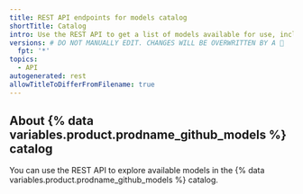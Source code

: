 ```yaml
---
title: REST API endpoints for models catalog
shortTitle: Catalog
intro: Use the REST API to get a list of models available for use, including details like ID, supported input/output modalities, and rate limits.
versions: # DO NOT MANUALLY EDIT. CHANGES WILL BE OVERWRITTEN BY A 🤖
  fpt: '*'
topics:
  - API
autogenerated: rest
allowTitleToDifferFromFilename: true
---
```


## About {% data variables.product.prodname_github_models %} catalog

You can use the REST API to explore available models in the {% data variables.product.prodname_github_models %} catalog.

<!-- Content after this section is automatically generated -->
